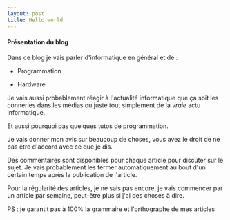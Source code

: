 ```yaml
---
layout: post
title: Hello world
---
```


#### Présentation du blog

Dans ce blog je vais parler d'informatique en général et de : 

+ Programmation 


+ Hardware

Je vais aussi probablement réagir à l'actualité informatique que ça soit les conneries dans les médias ou juste tout simplement de la *vraie* actu informatique. 

Et aussi pourquoi pas quelques tutos de programmation.

Je vais donner mon avis sur beaucoup de choses, vous avez le droit de ne pas être d'accord avec ce que je dis. 

Des commentaires sont disponibles pour chaque article pour discuter sur le sujet. Je vais probablement les fermer automatiquement au bout d'un certain temps après la publication de l'article.

Pour la régularité des articles, je ne sais pas encore, je vais commencer par un article par semaine, peut-être plus si j'ai des choses à dire.

PS : je garantit pas à 100% la grammaire et l'orthographe de mes articles


